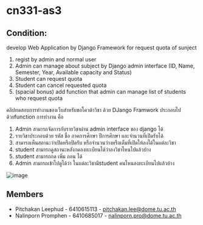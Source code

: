 # cn331-as3
## Condition:
develop Web Application by Django Framework for request quota of sunject
1. regist by admin and normal user
2. Admin can manage about subject by Django admin interface (ID, Name, Semester, Year, Available capacity and Status)
3. Student can request quota
4. Student can cancel requested quota
5. (spacial bonus) add function that admin can manage list of students who request quota

คลิปทดสอบการทำงานของเว็บสำหรับขอโควต้าวิชา ด้วย DJango Framwork
ประกอบไปด้วยfunction การทำงาน คือ
1. Admin สามารถจัดการกับรายวิชาผ่าน admin interface ของ django ได้
2. รายวิชาประกอบด้วย รหัส ชื่อ ภาคการศึกษา ปีการศึกษา และจำนวนที่เปิดรับได้
3. สามารถเห็นสถานะว่าเปิดหรือปิดรับ หรือจำนวนว่างหรือเต็มที่เปิดให้ลงได้ในแต่ละวิชา
4. student สามารถดูสถานะหลังกดลงทะเบียนได้ว่าลงวิชาไหนไปแล้วบ้าง 
5. student สามารถกด เพิ่ม ถอน ได้
6. Admin สามารถเข้าไปดูได้ว่า ในแต่ละวิชามีstudent คนไหนลงทะเบียนไปแล้วบ้าง
   
![image](https://github.com/6410615113/cn331-as2/assets/88651584/3b8193e7-be5e-48b7-83c2-7384160810b4)

## Members
- Pitchakan Leephud - 6410615113 - pitchakan.lee@dome.tu.ac.th
- Nalinporn Promphen - 6410685017 - nalinporn.pro@dome.tu.ac.th
